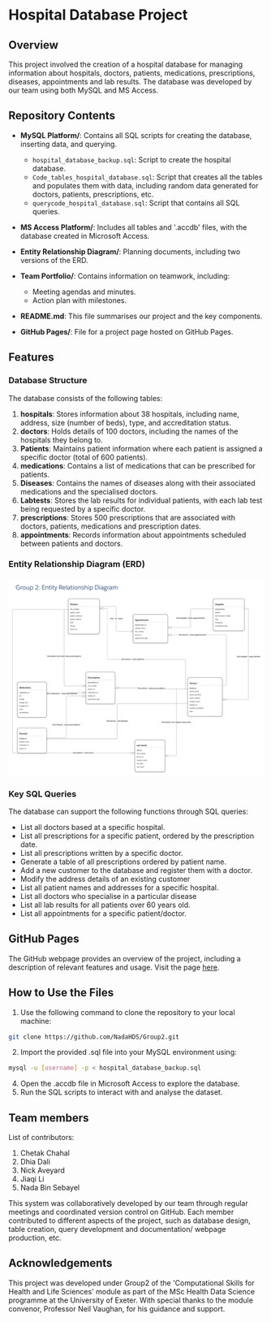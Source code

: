 # Hospital Database Project
## Overview
This project involved the creation of a hospital database for managing information about hospitals, doctors, patients, medications, prescriptions, diseases, appointments and lab results. The database was developed by our team using both MySQL and MS Access.
## Repository Contents
- **MySQL Platform/**: Contains all SQL scripts for creating the database, inserting data, and querying.
  - `hospital_database_backup.sql`: Script to create the hospital database.
  - `Code_tables_hospital_database.sql`: Script that creates all the tables and populates them with data, including random data generated for doctors, patients, prescriptions, etc.
  - `querycode_hospital_database.sql`: Script that contains all SQL queries.

- **MS Access Platform/**: Includes all tables and '.accdb' files, with the database created in Microsoft Access.

- **Entity Relationship Diagram/**: Planning documents, including two versions of the ERD.
  
- **Team Portfolio/**: Contains information on teamwork, including:
  - Meeting agendas and minutes.
  - Action plan with milestones.

- **README.md**: This file summarises our project and the key components.
  
- **GitHub Pages/**: File for a project page hosted on GitHub Pages.
## Features
### Database Structure
The database consists of the following tables:
1. **hospitals**: Stores information about 38 hospitals, including name, address, size (number of beds), type, and accreditation status.
2. **doctors**: Holds details of 100 doctors, including the names of the hospitals they belong to.
3. **Patients**: Maintains patient information where each patient is assigned a specific doctor (total of 600 patients).
4. **medications**: Contains a list of medications that can be prescribed for patients.
5. **Diseases**: Contains the names of diseases along with their associated medications and the specialised doctors.
6. **Labtests**: Stores the lab results for individual patients, with each lab test being requested by a specific doctor.
7. **prescriptions**: Stores 500 prescriptions that are associated with doctors, patients, medications and prescription dates.
8. **appointments**: Records information about appointments scheduled between patients and doctors.
### Entity Relationship Diagram (ERD)

![Entity Relationship Diagram](Entity%20Relationship%20Diagram/Hospital%20DataBase_Entity%20Relationship%20Diagram.png)
### Key SQL Queries
The database can support the following functions through SQL queries:
- List all doctors based at a specific hospital.
- List all prescriptions for a specific patient, ordered by the prescription date.
- List all prescriptions written by a specific doctor.
- Generate a table of all prescriptions ordered by patient name.
- Add a new customer to the database and register them with a doctor.
- Modify the address details of an existing customer
- List all patient names and addresses for a specific hospital.
- List all doctors who specialise in a particular disease
- List all lab results for all patients over 60 years old.
- List all appointments for a specific patient/doctor.
## GitHub Pages
The GitHub webpage provides an overview of the project, including a description of relevant features and usage. Visit the page [here](https://nadahds.github.io/Group2/).
## How to Use the Files
1. Use the following command to clone the repository to your local machine:
```bash
git clone https://github.com/NadaHDS/Group2.git
```
2. Import the provided .sql file into your MySQL environment using:
```bash
mysql -u [username] -p < hospital_database_backup.sql
```
4. Open the .accdb file in Microsoft Access to explore the database.
5. Run the SQL scripts to interact with and analyse the dataset.
## Team members
List of contributors:
1. Chetak Chahal
2. Dhia Dali
3. Nick Aveyard
4. Jiaqi Li
5. Nada Bin Sebayel

This system was collaboratively developed by our team through regular meetings and coordinated version control on GitHub. Each member contributed to different aspects of the project, such as database design, table creation, query development and documentation/ webpage production, etc.
## Acknowledgements
This project was developed under Group2 of the 'Computational Skills for Health and Life Sciences' module as part of the MSc Health Data Science programme at the University of Exeter. With special thanks to the module convenor, Professor Neil Vaughan, for his guidance and support.
